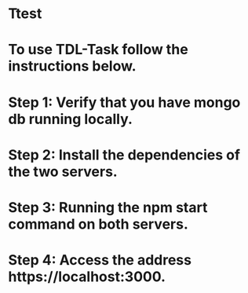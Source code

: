 # Ttest


# To use TDL-Task follow the instructions below.

# Step 1: Verify that you have mongo db running locally.
# Step 2: Install the dependencies of the two servers.
# Step 3: Running the npm start command on both servers.
# Step 4: Access the address https://localhost:3000.
